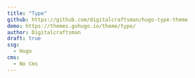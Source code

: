 ```yaml
---
title: "Type"
github: https://github.com/digitalcraftsman/hugo-type-theme
demo: https://themes.gohugo.io/theme/type/
author: Digitalcraftsman
draft: true
ssg:
  - Hugo
cms:
  - No Cms
---
```

